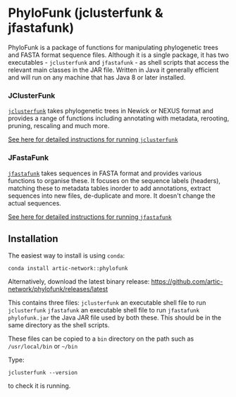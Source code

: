 # PhyloFunk (jclusterfunk & jfastafunk)

PhyloFunk is a package of functions for manipulating phylogenetic trees and FASTA format sequence files. 
Although it is a single package, it has two executables - `jclusterfunk` and `jfastafunk` - as shell scripts that access the
relevant main classes in the JAR file. Written in Java it generally efficient and will run on any machine that has Java 8 or 
later installed. 

### JClusterFunk

[`jclusterfunk`](https://artic-network.github.io/phylofunk/jclusterfunk.html) takes phylogenetic trees in Newick or NEXUS format and provides a range of functions
including annotating with metadata, rerooting, pruning, rescaling and much more.

[See here for detailed instructions for running `jclusterfunk`](https://artic-network.github.io/phylofunk/jclusterfunk.html)

### JFastaFunk

[`jfastafunk`](https://artic-network.github.io/phylofunk/jfastafunk.html) takes sequences in FASTA format and provides various functions to organise these. 
It focuses on the sequence labels (headers), matching these to metadata tables inorder to add annotations, extract
sequences into new files, de-duplicate and more. It doesn't change the actual sequences.

[See here for detailed instructions for running `jfastafunk`](https://artic-network.github.io/phylofunk/jfastafunk.html)

## Installation

The easiest way to install is using `conda`:

`conda install artic-network::phylofunk`

Alternatively, download the latest binary release:
https://github.com/artic-network/phylofunk/releases/latest

This contains three files:
`jclusterfunk` an executable shell file to run `jclusterfunk`
`jfastafunk` an executable shell file to run `jfastafunk`
`phylofunk.jar` the Java JAR file used by both these. This should be in the same directory as the shell scripts.

These files can be copied to a `bin` directory on the path such as `/usr/local/bin` or `~/bin`

Type:

```jclusterfunk --version```

to check it is running.


